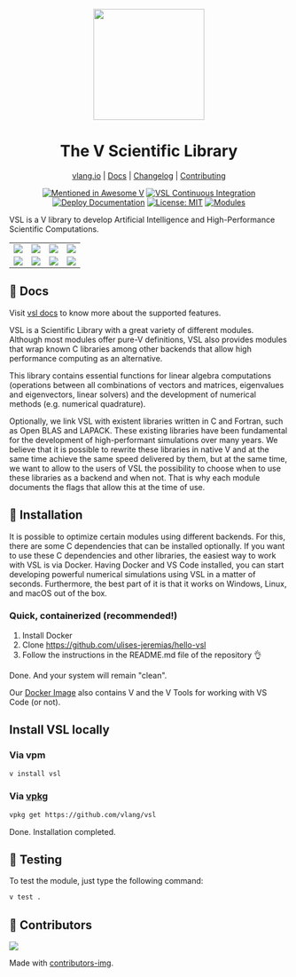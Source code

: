 <div align="center">
  <p>
    <img
        style="width: 200px"
        width="200"
        src="https://raw.githubusercontent.com/vlang/vsl/main/static/vsl-logo.png?sanitize=true"
    >
  </p>
  <h1>The V Scientific Library</h1>

[vlang.io](https://vlang.io) |
[Docs](https://vlang.github.io/vsl) |
[Changelog](#) |
[Contributing](https://github.com/vlang/vsl/blob/main/CONTRIBUTING.md)

[![Mentioned in Awesome V][awesomevbadge]][awesomevurl]
[![VSL Continuous Integration][workflowbadge]][workflowurl]
[![Deploy Documentation][deploydocsbadge]][deploydocsurl]
[![License: MIT][licensebadge]][licenseurl]
[![Modules][ModulesBadge]][ModulesUrl]

</div>

VSL is a V library to develop Artificial Intelligence and High-Performance Scientific Computations.

|                                      |                                |                |                       |
| :----------------------------------: | :----------------------------: | :------------: | :-------------------: |
|       ![][sierpinski_triangle]       | ![][mandelbrot_blue_red_black] |   ![][julia]   | ![][mandelbrot_basic] |
| ![][mandelbrot_pseudo_random_colors] |   ![][sierpinski_triangle2]    | ![][julia_set] |   ![][julia_basic]    |

## 📖 Docs

Visit [vsl docs](https://vlang.github.io/vsl) to know more about the supported features.

VSL is a Scientific Library with a great variety of different modules.
Although most modules offer pure-V definitions, VSL also provides modules
that wrap known C libraries among other backends that allow
high performance computing as an alternative.

This library contains essential functions for linear algebra computations
(operations between all combinations of vectors and matrices, eigenvalues and eigenvectors,
linear solvers) and the development of numerical methods (e.g. numerical quadrature).

Optionally, we link VSL with existent libraries written
in C and Fortran, such as Open BLAS and LAPACK.
These existing libraries have been fundamental for the development of high-performant
simulations over many years. We believe that it is possible to rewrite these
libraries in native V and at the same time achieve the same speed delivered by them, but at the same
time, we want to allow to the users of VSL the possibility to choose when to use these libraries
as a backend and when not. That is why each module documents the flags that allow this at the
time of use.

## 🚀 Installation

It is possible to optimize certain modules using different backends.
For this, there are some C dependencies that can be installed optionally.
If you want to use these C dependencies and other libraries,
the easiest way to work with VSL is via Docker.
Having Docker and VS Code installed, you can start developing powerful numerical simulations
using VSL in a matter of seconds. Furthermore, the best part of it is that it works on
Windows, Linux, and macOS out of the box.

### Quick, containerized (recommended!)

1. Install Docker
2. Clone <https://github.com/ulises-jeremias/hello-vsl>
3. Follow the instructions in the README.md file of the repository :ok_hand:

Done. And your system will remain "clean".

Our [Docker Image](https://hub.docker.com/repository/docker/ulisesjeremias/vsl)
also contains V and the V Tools for working with VS Code (or not).

## Install VSL locally

### Via vpm

```sh
v install vsl
```

### Via [vpkg](https://github.com/v-pkg/vpkg)

```sh
vpkg get https://github.com/vlang/vsl
```

Done. Installation completed.

## 🧪 Testing

To test the module, just type the following command:

```sh
v test .
```

## 👥 Contributors

<a href="https://github.com/vlang/vsl/contributors">
  <img src="https://contrib.rocks/image?repo=vlang/vsl"/>
</a>

Made with [contributors-img](https://contrib.rocks).

[awesomevbadge]: https://awesome.re/mentioned-badge.svg
[workflowbadge]: https://github.com/vlang/vsl/actions/workflows/ci.yml/badge.svg
[deploydocsbadge]: https://github.com/vlang/vsl/actions/workflows/deploy-docs.yml/badge.svg
[licensebadge]: https://img.shields.io/badge/License-MIT-blue.svg
[ModulesBadge]: https://img.shields.io/badge/modules-reference-027d9c?logo=v&logoColor=white&logoWidth=10
[awesomevurl]: https://github.com/vlang/awesome-v/blob/master/README.md#scientific-computing
[workflowurl]: https://github.com/vlang/vsl/actions/workflows/ci.yml
[deploydocsurl]: https://github.com/vlang/vsl/actions/workflows/deploy-docs.yml
[licenseurl]: https://github.com/vlang/vsl/blob/main/LICENSE
[ModulesUrl]: https://vlang.github.io/vsl/

<!-- Images -->

[sierpinski_triangle]: https://raw.githubusercontent.com/vlang/vsl/main/vcl/static/sierpinski_triangle.png
[mandelbrot_blue_red_black]: https://raw.githubusercontent.com/vlang/vsl/main/vcl/static/mandelbrot_blue_red_black.png
[julia]: https://raw.githubusercontent.com/vlang/vsl/main/vcl/static/julia.png
[mandelbrot_basic]: https://raw.githubusercontent.com/vlang/vsl/main/vcl/static/mandelbrot_basic.png
[mandelbrot_pseudo_random_colors]: https://raw.githubusercontent.com/vlang/vsl/main/vcl/static/mandelbrot_pseudo_random_colors.png
[sierpinski_triangle2]: https://raw.githubusercontent.com/vlang/vsl/main/vcl/static/sierpinski_triangle2.png
[julia_set]: https://raw.githubusercontent.com/vlang/vsl/main/vcl/static/julia_set.png
[julia_basic]: https://raw.githubusercontent.com/vlang/vsl/main/vcl/static/julia_basic.png
